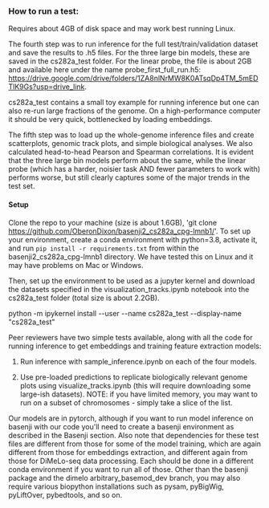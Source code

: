 ### How to run a test:
Requires about 4GB of disk space and may work best running Linux.

The fourth step was to run inference for the full test/train/validation dataset and save the results to .h5 files. For the three large bin models, these are saved in the cs282a_test folder. For the linear probe, the file is about 2GB and available here under the name probe_first_full_run.h5: https://drive.google.com/drive/folders/1ZA8nlNrMW8K0ATsqDp4TM_5mEDTlK9Gs?usp=drive_link.

cs282a_test contains a small toy example for running inference but one can also re-run large fractions of the genome. On a high-performance computer it should be very quick, bottlenecked by loading embeddings. 

The fifth step was to load up the whole-genome inference files and create scatterplots, genomic track plots, and simple biological analyses. We also calculated head-to-head Pearson and Spearman correlations. It is evident that the three large bin models perform about the same, while the linear probe (which has a harder, noisier task AND fewer parameters to work with) performs worse, but still clearly captures some of the major trends in the test set.

#### Setup

Clone the repo to your machine (size is about 1.6GB), 'git clone https://github.com/OberonDixon/basenji2_cs282a_cpg-lmnb1/'. To set up your environment, create a conda environment with python=3.8, activate it, and run `pip install -r requirements.txt` from within the basenji2_cs282a_cpg-lmnb1 directory. We have tested this on Linux and it may have problems on Mac or Windows.

Then, set up the environment to be used as a jupyter kernel and download the datasets specified in the visualization_tracks.ipynb notebook into the cs282a_test folder (total size is about 2.2GB). 

python -m ipykernel install --user --name cs282a_test --display-name "cs282a_test"

Peer reviewers have two simple tests available, along with all the code for running inference to get embeddings and training feature extraction models: 

1) Run inference with sample_inference.ipynb on each of the four models.

2) Use pre-loaded predictions to replicate biologically relevant genome plots using visualize_tracks.ipynb (this will require downloading some large-ish datasets). NOTE: if you have limited memory, you may want to run on a subset of chromosomes - simply take a slice of the list.



Our models are in pytorch, although if you want to run model inference on basenji with our code you'll need to create a basenji environment as described in the Basenji section. Also note that dependencies for these test files are different from those for some of the model training, which are again different from those for embeddings extraction, and different again from those for DiMeLo-seq data processing. Each should be done in a different conda environment if you want to run all of those. Other than the basenji package and the dimelo arbitrary_basemod_dev branch, you may also require various biopython installations such as pysam, pyBigWig, pyLiftOver, pybedtools, and so on.